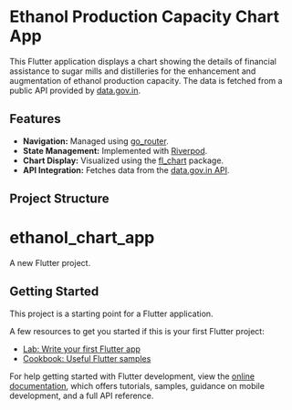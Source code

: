 # Ethanol Production Capacity Chart App

This Flutter application displays a chart showing the details of financial assistance to sugar mills and distilleries for the enhancement and augmentation of ethanol production capacity. The data is fetched from a public API provided by [data.gov.in](https://www.data.gov.in/).

## Features

- **Navigation:** Managed using [go_router](https://pub.dev/packages/go_router).
- **State Management:** Implemented with [Riverpod](https://riverpod.dev/).
- **Chart Display:** Visualized using the [fl_chart](https://pub.dev/packages/fl_chart) package.
- **API Integration:** Fetches data from the [data.gov.in API](https://api.data.gov.in/).

## Project Structure

# ethanol_chart_app

A new Flutter project.

## Getting Started

This project is a starting point for a Flutter application.

A few resources to get you started if this is your first Flutter project:

- [Lab: Write your first Flutter app](https://docs.flutter.dev/get-started/codelab)
- [Cookbook: Useful Flutter samples](https://docs.flutter.dev/cookbook)

For help getting started with Flutter development, view the
[online documentation](https://docs.flutter.dev/), which offers tutorials,
samples, guidance on mobile development, and a full API reference.
